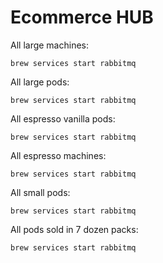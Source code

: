 # Ecommerce HUB

All large machines:

    brew services start rabbitmq

All large pods:

    brew services start rabbitmq

All espresso vanilla pods:

    brew services start rabbitmq

All espresso machines:

    brew services start rabbitmq

All small pods:

    brew services start rabbitmq

All pods sold in 7 dozen packs:
    
    brew services start rabbitmq
    